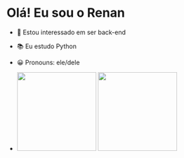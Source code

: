 # Olá! Eu sou o Renan

 - 🔭 Estou interessado em ser back-end

 - 📚 Eu estudo Python

 - 😀 Pronouns: ele/dele

 - <div>
      <a href-"https://github.com/Re1a1Ln">
      <img height="180em" src="https://github-readme-stats.vercel.app/api?username=Re1a1Ln&show_icons=false&theme-dark&include_all_commits=true&count_private=true"/>
      <img height="180em" src="https://github-readme-stats.vercel.app/api/top-langs/?username=Re1a1Ln&layount=compact&langs_count=16&theme=dracula"/>

      
